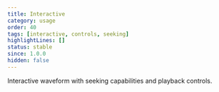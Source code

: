 ```yaml
---
title: Interactive
category: usage
order: 40
tags: [interactive, controls, seeking]
highlightLines: []
status: stable
since: 1.0.0
hidden: false
---
```


Interactive waveform with seeking capabilities and playback controls.
